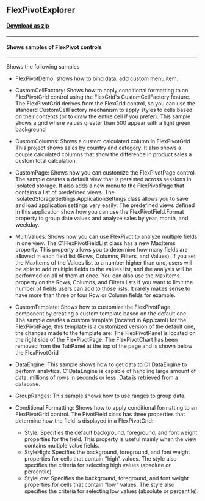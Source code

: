 ## FlexPivotExplorer
#### [Download as zip](https://grapecity.github.io/DownGit/#/home?url=https://github.com/GrapeCity/ComponentOne-WPF-Samples/tree/master/NET_8/Pivot/FlexPivotExplorer)
____
#### Shows samples of FlexPivot controls
____
Shows the following samples


* FlexPivotDemo: shows how to bind data, add custom menu item.


* CustomCellFactory: Shows how to apply conditional formatting to an FlexPivotGrid control using the FlexGrid's CustomCellFactory feature.
The FlexPivotGrid derives from the FlexGrid control, so you can use the standard CustomCellFactory mechanism to apply styles to cells based on their contents (or to draw the entire cell if you prefer).
This sample shows a grid where values greater than 500 appear with a light green background


* CustomColumns: Shows a custom calculated column in FlexPivotGrid
This project shows sales by country and category. It also shows a couple calculated columns that show the difference in product sales a custom total calculation.


* CustomPage: Shows how you can customize the FlexPivotPage control.
The sample creates a default view that is persisted across sessions in isolated storage. It also adds a new menu to the FlexPivotPage that contains a list of predefined views.
The IsolatedStorageSettings.ApplicationSettings class allows you to save and load application settings very easily.
The predefined views defined in this application show how you can use the FlexPivotField.Format property to group date values and analyze sales by year, month, and weekday.


* MultiValues: Shows how you can use FlexPivot to analyze multiple fields in one view.
The C1FlexPivotFieldList class has a new MaxItems property. This property allows you to determine how many fields are allowed in each field list (Rows, Columns, Filters, and Values).
If you set the MaxItems of the Values list to a number higher than one, users will be able to add multiple fields to the values list, and the analysis will be performed on all of them at once.
You can also use the MaxItems property on the Rows, Columns, and Filters lists if you want to limit the number of fields users can add to those lists. It rarely makes sense to have more than three or four Row or Column fields for example.


* CustomTemplate: Shows how to customize the FlexPivotPage component by creating a custom template based on the default one.
The sample creates a custom template (located in App.xaml) for the FlexPivotPage, this template is a customized version of the default one, the changes made to the template are:
The FlexPivotPanel is located on the right side of the FlexPivotPage.
The FlexPivotChart has been removed from the TabPanel at the top of the page and is shown below the FlexPivotGrid


* DataEngine: This sample shows how to get data to C1 DataEngine to perform analytics. C1DataEngine is capable of handling large amount of data, millions of rows in seconds or less. Data is retrieved from a database.


* GroupRanges: This sample shows how to use ranges to group data.


* Conditional Formatting: Shows how to apply conditional formatting to an FlexPivotGrid control. The PivotField class has three properties that determine how the field
is displayed in a FlexPivotGrid:
    + Style: Specifies the default background, foreground, and font weight
    properties for the field. This property is useful mainly when the view
    contains multiple value fields.
    + StyleHigh: Specifies the background, foreground, and font weight properties 
    for cells that contain "high" values. The style also specifies the criteria
    for selecting high values (absolute or percentile).
    + StyleLow: Specifies the background, foreground, and font weight properties 
    for cells that contain "low" values. The style also specifies the criteria
    for selecting low values (absolute or percentile).
